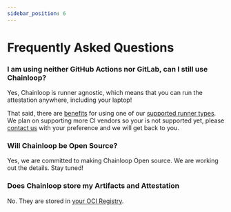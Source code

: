 ```yaml
---
sidebar_position: 6
---
```


# Frequently Asked Questions

### I am using neither GitHub Actions nor GitLab, can I still use Chainloop?

Yes, Chainloop is runner agnostic, which means that you can run the attestation anywhere, including your laptop!

That said, there are [benefits](/reference/operator/contract#runner-context) for using one of our [supported runner types](/reference/operator/contract#runner-context). We plan on supporting more CI vendors so your is not supported yet, please [contact us](https://us21.list-manage.com/contact-form?u=801f42b3abafc40b1a17c5f25&form_id=3f3bbfe15e6fcd4a60be9b966652cfd5) with your preference and we will get back to you.

### Will Chainloop be Open Source?

Yes, we are committed to making Chainloop Open source. We are working out the details. Stay tuned!

### Does Chainloop store my Artifacts and Attestation

No. They are stored in [your OCI Registry](/getting-started/setup#add-oci-repository).
